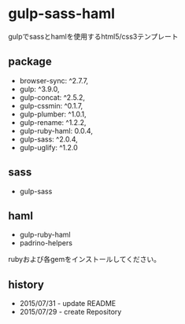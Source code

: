 # gulp-sass-haml
gulpでsassとhamlを使用するhtml5/css3テンプレート

## package

- browser-sync: ^2.7.7,
- gulp: ^3.9.0,
- gulp-concat: ^2.5.2,
- gulp-cssmin: ^0.1.7,
- gulp-plumber: ^1.0.1,
- gulp-rename: ^1.2.2,
- gulp-ruby-haml: 0.0.4,
- gulp-sass: ^2.0.4,
- gulp-uglify: ^1.2.0

## sass

- gulp-sass

## haml

- gulp-ruby-haml
- padrino-helpers

rubyおよび各gemをインストールしてください。

## history

- 2015/07/31 - update README
- 2015/07/29 - create Repository
